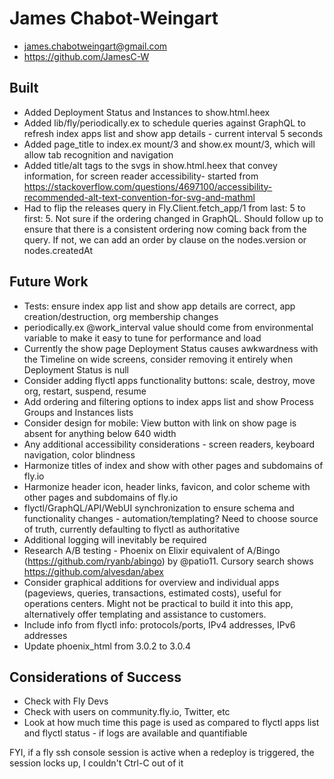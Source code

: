 # James Chabot-Weingart
- james.chabotweingart@gmail.com
- https://github.com/JamesC-W

## Built
- Added Deployment Status and Instances to show.html.heex
- Added lib/fly/periodically.ex to schedule queries against GraphQL to refresh index apps list and show app details - current interval 5 seconds
- Added page_title to index.ex mount/3 and show.ex mount/3, which will allow tab recognition and navigation
- Added title/alt tags to the svgs in show.html.heex that convey information, for screen reader accessibility- started from https://stackoverflow.com/questions/4697100/accessibility-recommended-alt-text-convention-for-svg-and-mathml
- Had to flip the releases query in Fly.Client.fetch_app/1 from last: 5 to first: 5. Not sure if the ordering changed in GraphQL. Should follow up to ensure that there is a consistent ordering now coming back from the query. If not, we can add an order by clause on the nodes.version or nodes.createdAt

## Future Work
- Tests: ensure index app list and show app details are correct, app creation/destruction, org membership changes
- periodically.ex @work_interval value should come from environmental variable to make it easy to tune for performance and load
- Currently the show page Deployment Status causes awkwardness with the Timeline on wide screens, consider removing it entirely when Deployment Status is null
- Consider adding flyctl apps functionality buttons: scale, destroy, move org, restart, suspend, resume
- Add ordering and filtering options to index apps list and show Process Groups and Instances lists
- Consider design for mobile: View button with link on show page is absent for anything below 640 width
- Any additional accessibility considerations - screen readers, keyboard navigation, color blindness
- Harmonize titles of index and show with other pages and subdomains of fly.io
- Harmonize header icon, header links, favicon, and color scheme with other pages and subdomains of fly.io
- flyctl/GraphQL/API/WebUI synchronization to ensure schema and functionality changes - automation/templating? Need to choose source of truth, currently defaulting to flyctl as authoritative
- Additional logging will inevitably be required
- Research A/B testing - Phoenix on Elixir equivalent of A/Bingo (https://github.com/ryanb/abingo) by @patio11. Cursory search shows https://github.com/alvesdan/abex
- Consider graphical additions for overview and individual apps (pageviews, queries, transactions, estimated costs), useful for operations centers. Might not be practical to build it into this app, alternatively offer templating and assistance to customers.
- Include info from flyctl info: protocols/ports, IPv4 addresses, IPv6 addresses
- Update phoenix_html from 3.0.2 to 3.0.4

## Considerations of Success
- Check with Fly Devs
- Check with users on community.fly.io, Twitter, etc
- Look at how much time this page is used as compared to flyctl apps list and flyctl status - if logs are available and quantifiable

FYI, if a fly ssh console session is active when a redeploy is triggered, the session locks up, I couldn't Ctrl-C out of it